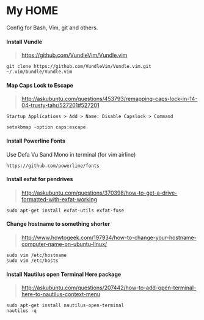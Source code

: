 # My HOME

Config for Bash, Vim, git and others.

#### Install Vundle

>https://github.com/VundleVim/Vundle.vim

    git clone https://github.com/VundleVim/Vundle.vim.git ~/.vim/bundle/Vundle.vim

#### Map Caps Lock to Escape

>http://askubuntu.com/questions/453793/remapping-caps-lock-in-14-04-trusty-tahr/527201#527201

    Startup Applications > Add > Name: Disable Capslock > Command

    setxkbmap -option caps:escape

#### Install Powerline Fonts 

Use Defa Vu Sand Mono in terminal (for vim airline)

    https://github.com/powerline/fonts


#### Install exfat for pendrives

>http://askubuntu.com/questions/370398/how-to-get-a-drive-formatted-with-exfat-working

    sudo apt-get install exfat-utils exfat-fuse

#### Change hostname to something shorter

>http://www.howtogeek.com/197934/how-to-change-your-hostname-computer-name-on-ubuntu-linux/

    sudo vim /etc/hostname
    sudo vim /etc/hosts

#### Install Nautilus open Terminal Here package

>http://askubuntu.com/questions/207442/how-to-add-open-terminal-here-to-nautilus-context-menu

    sudo apt-get install nautilus-open-terminal
    nautilus -q

